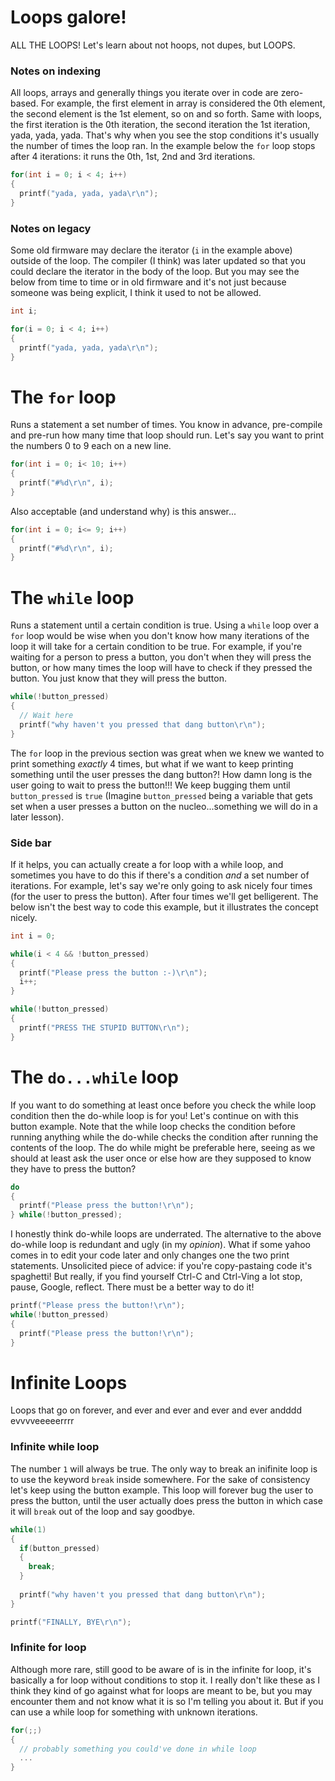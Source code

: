 # Loops galore!
ALL THE LOOPS! Let's learn about not hoops, not dupes, but LOOPS.

### Notes on indexing
All loops, arrays and generally things you iterate over in code are zero-based. For example, the first element in array is considered the 0th element, the second element is the 1st element, so on and so forth. Same with loops, the first iteration is the 0th iteration, the second iteration the 1st iteration, yada, yada, yada. That's why when you see the stop conditions it's usually the number of times the loop ran. In the example below the `for` loop stops after 4 iterations: it runs the 0th, 1st, 2nd and 3rd iterations. 
```c
for(int i = 0; i < 4; i++)
{
  printf("yada, yada, yada\r\n"); 
}
```
### Notes on legacy
Some old firmware may declare the iterator (`i` in the example above) outside of the loop. The compiler (I think) was later updated so that you could declare the iterator in the body of the loop. But you may see the below from time to time or in old firmware and it's not just because someone was being explicit, I think it used to not be allowed. 
```c
int i;

for(i = 0; i < 4; i++)
{
  printf("yada, yada, yada\r\n"); 
}
```

# The `for` loop
Runs a statement a set number of times. You know in advance, pre-compile and pre-run how many time that loop should run. Let's say you want to print the numbers 0 to 9 each on a new line. 
```c
for(int i = 0; i< 10; i++)
{
  printf("#%d\r\n", i);
}
```
Also acceptable (and understand why) is this answer...
```c
for(int i = 0; i<= 9; i++)
{
  printf("#%d\r\n", i);
}
```

# The `while` loop
Runs a statement until a certain condition is true. Using a `while` loop over a `for` loop would be wise when you don't know how many iterations of the loop it will take for a certain condition to be true. For example, if you're waiting for a person to press a button, you don't when they will press the button, or how many times the loop will have to check if they pressed the button. You just know that they will press the button. 
```c
while(!button_pressed)
{
  // Wait here
  printf("why haven't you pressed that dang button\r\n"); 
}
```
The `for` loop in the previous section was great when we knew we wanted to print something *exactly* 4 times, but what if we want to keep printing something until the user presses the dang button?! How damn long is the user going to wait to press the button!!! We keep bugging them until `button_pressed` is `true` (Imagine `button_pressed` being a variable that gets set when a user presses a button on the nucleo...something we will do in a later lesson).

### Side bar
If it helps, you can actually create a for loop with a while loop, and sometimes you have to do this if there's a condition *and* a set number of iterations. For example, let's say we're only going to ask nicely four times (for the user to press the button). After four times we'll get belligerent. The below isn't the best way to code this example, but it illustrates the concept nicely. 
```c
int i = 0; 

while(i < 4 && !button_pressed)
{
  printf("Please press the button :-)\r\n"); 
  i++; 
}

while(!button_pressed)
{
  printf("PRESS THE STUPID BUTTON\r\n"); 
}
```

# The `do...while` loop
If you want to do something at least once before you check the while loop condition then the do-while loop is for you! Let's continue on with this button example. Note that the while loop checks the condition before running anything while the do-while checks the condition after running the contents of the loop. The do while might be preferable here,  seeing as we should at least ask the user once or else how are they supposed to know they have to press the button?
```c
do 
{
  printf("Please press the button!\r\n"); 
} while(!button_pressed); 
```
I honestly think do-while loops are underrated. The alternative to the above do-while loop is redundant and ugly (in my *opinion*). What if some yahoo comes in to edit your code later and only changes one the two print statements. Unsolicited piece of advice: if you're copy-pastaing code it's spaghetti! But really, if you find yourself Ctrl-C and Ctrl-Ving a lot stop, pause, Google, reflect. There must be a better way to do it! 
```c
printf("Please press the button!\r\n");
while(!button_pressed)
{
  printf("Please press the button!\r\n");
}
```

# Infinite Loops
Loops that go on forever, and ever and ever and ever and ever andddd evvvveeeeerrrr

### Infinite while loop

The number `1` will always be true. The only way to break an inifinite loop is to use the keyword `break` inside somewhere. For the sake of consistency let's keep using the button example. This loop will forever bug the user to press the button, until the user actually does press the button in which case it will `break` out of the loop and say goodbye. 
```c
while(1)
{
  if(button_pressed)
  {
    break; 
  }
  
  printf("why haven't you pressed that dang button\r\n"); 
}

printf("FINALLY, BYE\r\n"); 
```
### Infinite for loop
Although more rare, still good to be aware of is in the infinite for loop, it's basically a for loop without conditions to stop it. I really don't like these as I think they kind of go against what for loops are meant to be, but you may encounter them and not know what it is so I'm telling you about it. But if you can use a while loop for something with unknown iterations. 
```c
for(;;)
{
  // probably something you could've done in while loop 
  ...
}
